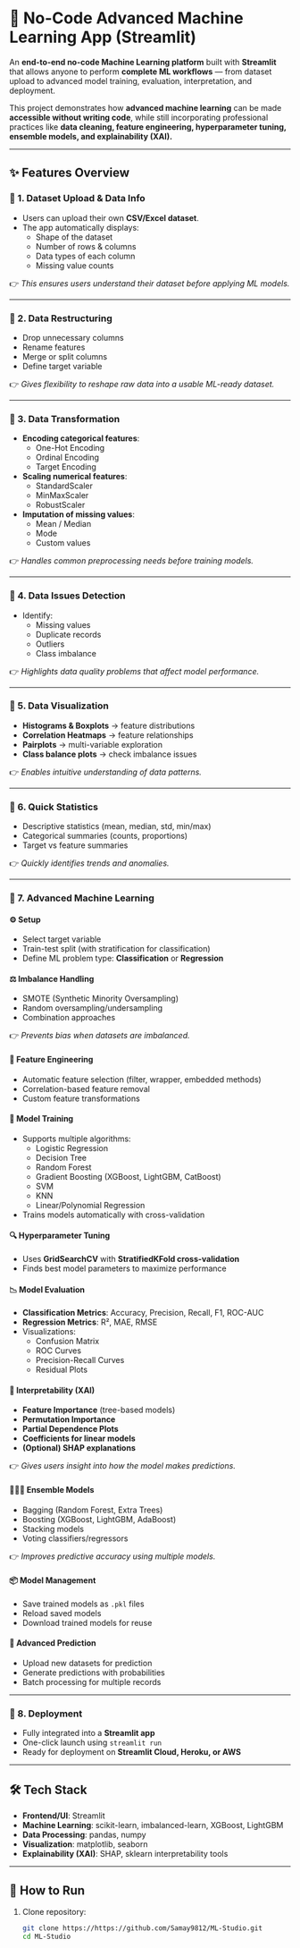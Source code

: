 # 🚀 No-Code Advanced Machine Learning App (Streamlit)

An **end-to-end no-code Machine Learning platform** built with **Streamlit** that allows anyone to perform **complete ML workflows** — from dataset upload to advanced model training, evaluation, interpretation, and deployment.  

This project demonstrates how **advanced machine learning** can be made **accessible without writing code**, while still incorporating professional practices like **data cleaning, feature engineering, hyperparameter tuning, ensemble models, and explainability (XAI).**

---

## ✨ Features Overview

### 🔹 1. Dataset Upload & Data Info
- Users can upload their own **CSV/Excel dataset**.  
- The app automatically displays:
  - Shape of the dataset
  - Number of rows & columns
  - Data types of each column
  - Missing value counts

👉 *This ensures users understand their dataset before applying ML models.*

---

### 🔹 2. Data Restructuring
- Drop unnecessary columns
- Rename features
- Merge or split columns
- Define target variable

👉 *Gives flexibility to reshape raw data into a usable ML-ready dataset.*

---

### 🔹 3. Data Transformation
- **Encoding categorical features**:
  - One-Hot Encoding
  - Ordinal Encoding
  - Target Encoding
- **Scaling numerical features**:
  - StandardScaler
  - MinMaxScaler
  - RobustScaler
- **Imputation of missing values**:
  - Mean / Median
  - Mode
  - Custom values

👉 *Handles common preprocessing needs before training models.*

---

### 🔹 4. Data Issues Detection
- Identify:
  - Missing values
  - Duplicate records
  - Outliers
  - Class imbalance

👉 *Highlights data quality problems that affect model performance.*

---

### 🔹 5. Data Visualization
- **Histograms & Boxplots** → feature distributions  
- **Correlation Heatmaps** → feature relationships  
- **Pairplots** → multi-variable exploration  
- **Class balance plots** → check imbalance issues  

👉 *Enables intuitive understanding of data patterns.*

---

### 🔹 6. Quick Statistics
- Descriptive statistics (mean, median, std, min/max)
- Categorical summaries (counts, proportions)
- Target vs feature summaries

👉 *Quickly identifies trends and anomalies.*

---

### 🔹 7. Advanced Machine Learning

#### ⚙️ Setup
- Select target variable
- Train-test split (with stratification for classification)
- Define ML problem type: **Classification** or **Regression**

#### ⚖️ Imbalance Handling
- SMOTE (Synthetic Minority Oversampling)
- Random oversampling/undersampling
- Combination approaches

👉 *Prevents bias when datasets are imbalanced.*

#### 🧩 Feature Engineering
- Automatic feature selection (filter, wrapper, embedded methods)
- Correlation-based feature removal
- Custom feature transformations

#### 🤖 Model Training
- Supports multiple algorithms:
  - Logistic Regression
  - Decision Tree
  - Random Forest
  - Gradient Boosting (XGBoost, LightGBM, CatBoost)
  - SVM
  - KNN
  - Linear/Polynomial Regression
- Trains models automatically with cross-validation

#### 🔍 Hyperparameter Tuning
- Uses **GridSearchCV** with **StratifiedKFold cross-validation**
- Finds best model parameters to maximize performance

#### 📉 Model Evaluation
- **Classification Metrics**: Accuracy, Precision, Recall, F1, ROC-AUC
- **Regression Metrics**: R², MAE, RMSE
- Visualizations:
  - Confusion Matrix
  - ROC Curves
  - Precision-Recall Curves
  - Residual Plots

#### 🔬 Interpretability (XAI)
- **Feature Importance** (tree-based models)
- **Permutation Importance**
- **Partial Dependence Plots**
- **Coefficients for linear models**
- **(Optional) SHAP explanations**

👉 *Gives users insight into how the model makes predictions.*

#### 🧑‍🤝‍🧑 Ensemble Models
- Bagging (Random Forest, Extra Trees)
- Boosting (XGBoost, LightGBM, AdaBoost)
- Stacking models
- Voting classifiers/regressors

👉 *Improves predictive accuracy using multiple models.*

#### 📦 Model Management
- Save trained models as `.pkl` files
- Reload saved models
- Download trained models for reuse

#### 🔮 Advanced Prediction
- Upload new datasets for prediction
- Generate predictions with probabilities
- Batch processing for multiple records

---

### 🔹 8. Deployment
- Fully integrated into a **Streamlit app**
- One-click launch using `streamlit run`
- Ready for deployment on **Streamlit Cloud, Heroku, or AWS**

---

## 🛠️ Tech Stack

- **Frontend/UI**: Streamlit  
- **Machine Learning**: scikit-learn, imbalanced-learn, XGBoost, LightGBM  
- **Data Processing**: pandas, numpy  
- **Visualization**: matplotlib, seaborn  
- **Explainability (XAI)**: SHAP, sklearn interpretability tools  

---

## 🚀 How to Run

1. Clone repository:
   ```bash
   git clone https://https://github.com/Samay9812/ML-Studio.git
   cd ML-Studio

